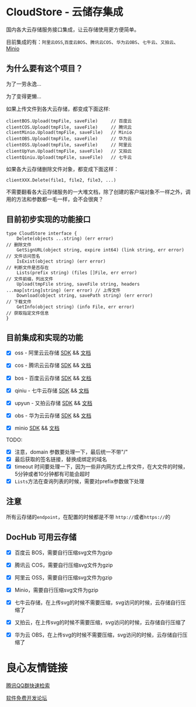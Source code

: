 # CloudStore - 云储存集成

国内各大云存储服务接口集成，让云存储使用更方便简单。

目前集成的有：`阿里云OSS`,`百度云BOS`、`腾讯云COS`、`华为云OBS`、`七牛云`、`又拍云`、[Minio](https://www.bookstack.cn/books/MinioCookbookZH)

## 为什么要有这个项目？

为了一劳永逸...

为了变得更懒...

如果上传文件到各大云存储，都变成下面这样:
```
clientBOS.Upload(tmpFile, saveFile)     // 百度云
clientCOS.Upload(tmpFile, saveFile)     // 腾讯云
clientMinio.Upload(tmpFile, saveFile)   // Minio
clientOBS.Upload(tmpFile, saveFile)     // 华为云
clientOSS.Upload(tmpFile, saveFile)     // 阿里云
clientUpYun.Upload(tmpFile, saveFile)   // 又拍云
clientQiniu.Upload(tmpFile, saveFile)   // 七牛云
```

如果各大云存储删除文件对象，都变成下面这样：
```
clientXXX.Delete(file1, file2, file3, ...)
```

不需要翻看各大云存储服务的一大堆文档，除了创建的客户端对象不一样之外，调用的方法和参数都一毛一样，会不会很爽？



## 目前初步实现的功能接口

```
type CloudStore interface {
	Delete(objects ...string) (err error)                                             // 删除文件
	GetSignURL(object string, expire int64) (link string, err error)                  // 文件访问签名
	IsExist(object string) (err error)                                                // 判断文件是否存在
	Lists(prefix string) (files []File, err error)                                    // 文件前缀，列出文件
	Upload(tmpFile string, saveFile string, headers ...map[string]string) (err error) // 上传文件
	Download(object string, savePath string) (err error)                              // 下载文件
	GetInfo(object string) (info File, err error)                                     // 获取指定文件信息
}
```


## 目前集成和实现的功能

- [x] oss - 阿里云云存储 [SDK](https://github.com/aliyun/aliyun-oss-go-sdk) && [文档](https://www.bookstack.cn/books/aliyun-oss-go-sdk)
- [x] cos - 腾讯云云存储 [SDK](https://github.com/tencentyun/cos-go-sdk-v5) && [文档](https://www.bookstack.cn/books/tencent-cos-go-sdk)
- [x] bos - 百度云云存储 [SDK](https://github.com/baidubce/bce-sdk-go) && [文档](https://www.bookstack.cn/books/bos-go-sdk)
- [x] qiniu - 七牛云存储 [SDK](https://github.com/qiniu/api.v7) && [文档](https://www.bookstack.cn/books/qiniu-go-sdk)
- [x] upyun - 又拍云存储 [SDK](https://github.com/upyun/go-sdk) && [文档]()
- [x] obs - 华为云云存储 [SDK](https://support.huaweicloud.com/devg-obs_go_sdk_doc_zh/zh-cn_topic_0142815182.html) && [文档](https://www.bookstack.cn/books/obs-go-sdk)
- [x] minio [SDK](https://github.com/minio/minio-go) && [文档](https://www.bookstack.cn/books/MinioCookbookZH)




TODO: 
- [x] 注意，domain 参数要处理一下，最后统一不带"/"
- [x] 最后获取的签名链接，替换成绑定的域名
- [x] timeout 时间要处理一下，因为一些非内网方式上传文件，在大文件的时候，5分钟或者10分钟都有可能会超时
- [x] `Lists`方法在查询列表的时候，需要对prefix参数做下处理

## 注意
所有云存储的`endpoint`，在配置的时候都是不带 `http://`或者`https://`的

## DocHub 可用云存储
- [x] 百度云 BOS，需要自行压缩svg文件为gzip
- [x] 腾讯云 COS，需要自行压缩svg文件为gzip
- [x] 阿里云 OSS，需要自行压缩svg文件为gzip
- [x] Minio，需要自行压缩svg文件为gzip
- [x] 七牛云存储，在上传svg的时候不需要压缩，svg访问的时候，云存储自行压缩了
- [x] 又拍云，在上传svg的时候不需要压缩，svg访问的时候，云存储自行压缩了
- [x] 华为云 OBS，在上传svg的时候不需要压缩，svg访问的时候，云存储自行压缩了







 # 良心友情链接

[腾讯QQ群快速检索](http://u.720life.cn/s/8cf73f7c)

[软件免费开发论坛](http://u.720life.cn/s/bbb01dc0)